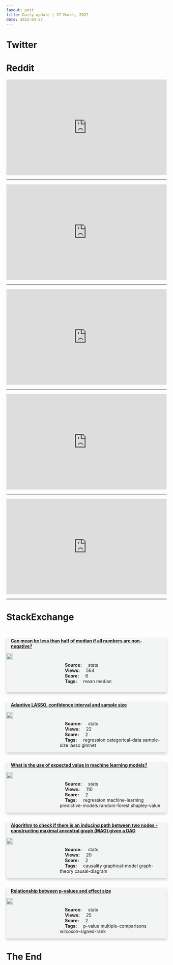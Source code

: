 ```yaml
---
layout: post
title: Daily update | 27 March, 2022
date: 2022-03-27
---
```


<script async src="https://platform.twitter.com/widgets.js" charset="utf-8"></script>


<script src='https://storage.ko-fi.com/cdn/scripts/overlay-widget.js'></script>
<script>
  kofiWidgetOverlay.draw('themldojo', {
    'type': 'floating-chat',
    'floating-chat.donateButton.text': 'Support me',
    'floating-chat.donateButton.background-color': '#f45d22',
    'floating-chat.donateButton.text-color': '#fff'
  });
</script>

# Twitter 

<blockquote class="twitter-tweet"><a href="https://twitter.com/stevenstrogatz/status/1507702374235787265"></a></blockquote>

<blockquote class="twitter-tweet"><a href="https://twitter.com/MIT/status/1507735388126912518"></a></blockquote>

<blockquote class="twitter-tweet"><a href="https://twitter.com/MIT_CSAIL/status/1507754751995260931"></a></blockquote>

<blockquote class="twitter-tweet"><a href="https://twitter.com/y_m_asano/status/1507704168823226371"></a></blockquote>

<blockquote class="twitter-tweet"><a href="https://twitter.com/ticky/status/1507754768558567425"></a></blockquote>

<blockquote class="twitter-tweet"><a href="https://twitter.com/ylecun/status/1507807518373863431"></a></blockquote>

<blockquote class="twitter-tweet"><a href="https://twitter.com/stanfordnlp/status/1507862208465670145"></a></blockquote>

<blockquote class="twitter-tweet"><a href="https://twitter.com/ylecun/status/1507800741519446021"></a></blockquote>

<blockquote class="twitter-tweet"><a href="https://twitter.com/arXiv_Daily/status/1507690866520907777"></a></blockquote>

<blockquote class="twitter-tweet"><a href="https://twitter.com/slashML/status/1507635380497133571"></a></blockquote>

# Reddit 

<iframe id="reddit-embed" src="https://www.redditmedia.com/r/MachineLearning/comments/togtat/rp_pastiche_master_exemplarbased_highresolution?ref_source=embed&amp;ref=share&amp;embed=true" sandbox="allow-scripts allow-same-origin allow-popups" style="border: none;" height="300" width="100%" scrolling="yes"></iframe>
<hr style="width:100%;text-align:left;margin-left:0">
<iframe id="reddit-embed" src="https://www.redditmedia.com/r/MachineLearning/comments/tojfs4/r_texttoimage_generation_model_with_39b?ref_source=embed&amp;ref=share&amp;embed=true" sandbox="allow-scripts allow-same-origin allow-popups" style="border: none;" height="300" width="100%" scrolling="yes"></iframe>
<hr style="width:100%;text-align:left;margin-left:0">
<iframe id="reddit-embed" src="https://www.redditmedia.com/r/datascience/comments/tonfky/completed_3_months_in_microsoft_as_data_scientist?ref_source=embed&amp;ref=share&amp;embed=true" sandbox="allow-scripts allow-same-origin allow-popups" style="border: none;" height="300" width="100%" scrolling="yes"></iframe>
<hr style="width:100%;text-align:left;margin-left:0">
<iframe id="reddit-embed" src="https://www.redditmedia.com/r/datascience/comments/tojx0j/whats_the_most_interesting_and_exciting_data?ref_source=embed&amp;ref=share&amp;embed=true" sandbox="allow-scripts allow-same-origin allow-popups" style="border: none;" height="300" width="100%" scrolling="yes"></iframe>
<hr style="width:100%;text-align:left;margin-left:0">
<iframe id="reddit-embed" src="https://www.redditmedia.com/r/datascience/comments/tofwoq/tidyverse_for_data_wrangling_is_it_the_tops?ref_source=embed&amp;ref=share&amp;embed=true" sandbox="allow-scripts allow-same-origin allow-popups" style="border: none;" height="300" width="100%" scrolling="yes"></iframe>
<hr style="width:100%;text-align:left;margin-left:0">

<style>
.card {
box-shadow: 0 4px 8px 0 rgba(0,0,0,0.2);
transition: 0.3s;
width: 100%;
background-color: #F3F4F4;
}
p{
    margin-left:  3em;
    padding-top: 1em;
}
.part2{
    display: grid;
    grid-template-columns: 1fr 3fr;
}
h4{
    margin: 1em;
}

.card:hover {
box-shadow: 0 8px 16px 0 rgba(0,0,0,0.2);
}
b {
padding: 2px 16px;
}
</style>
  
# StackExchange 


  <br>
  <div class="card">
  <h4><a href='https://stats.stackexchange.com/questions/569181/can-mean-be-less-than-half-of-median-if-all-numbers-are-non-negative'>Can mean be less than half of median if all numbers are non-negative?</a></h4> 
  <div class="part2">
      <img src="https://cdn.sstatic.net/Sites/stats/Img/apple-touch-icon@2.png?v=344f57aa10cc" alt="Img missing!" style="width:40%">
      <p><b>Source:</b> stats<br><b>Views:</b> 564<br><b>Score:</b> 6<br><b>Tags:</b> <span class="badge badge-dark">mean</span> <span class="badge badge-dark">median</span></p> 
  </div>
  </div>
      
  <br>
  <div class="card">
  <h4><a href='https://stats.stackexchange.com/questions/569228/adaptive-lasso-confidence-interval-and-sample-size'>Adaptive LASSO, confidence interval and sample size</a></h4> 
  <div class="part2">
      <img src="https://cdn.sstatic.net/Sites/stats/Img/apple-touch-icon@2.png?v=344f57aa10cc" alt="Img missing!" style="width:40%">
      <p><b>Source:</b> stats<br><b>Views:</b> 22<br><b>Score:</b> 2<br><b>Tags:</b> <span class="badge badge-dark">regression</span> <span class="badge badge-dark">categorical-data</span> <span class="badge badge-dark">sample-size</span> <span class="badge badge-dark">lasso</span> <span class="badge badge-dark">glmnet</span></p> 
  </div>
  </div>
      
  <br>
  <div class="card">
  <h4><a href='https://stats.stackexchange.com/questions/569199/what-is-the-use-of-expected-value-in-machine-learning-models'>What is the use of expected value in machine learning models?</a></h4> 
  <div class="part2">
      <img src="https://cdn.sstatic.net/Sites/stats/Img/apple-touch-icon@2.png?v=344f57aa10cc" alt="Img missing!" style="width:40%">
      <p><b>Source:</b> stats<br><b>Views:</b> 110<br><b>Score:</b> 2<br><b>Tags:</b> <span class="badge badge-dark">regression</span> <span class="badge badge-dark">machine-learning</span> <span class="badge badge-dark">predictive-models</span> <span class="badge badge-dark">random-forest</span> <span class="badge badge-dark">shapley-value</span></p> 
  </div>
  </div>
      
  <br>
  <div class="card">
  <h4><a href='https://stats.stackexchange.com/questions/569176/algorithm-to-check-if-there-is-an-inducing-path-between-two-nodes-constructing'>Algorithm to check if there is an inducing path between two nodes - constructing maximal ancestral graph (MAG) given a DAG</a></h4> 
  <div class="part2">
      <img src="https://cdn.sstatic.net/Sites/stats/Img/apple-touch-icon@2.png?v=344f57aa10cc" alt="Img missing!" style="width:40%">
      <p><b>Source:</b> stats<br><b>Views:</b> 20<br><b>Score:</b> 2<br><b>Tags:</b> <span class="badge badge-dark">causality</span> <span class="badge badge-dark">graphical-model</span> <span class="badge badge-dark">graph-theory</span> <span class="badge badge-dark">causal-diagram</span></p> 
  </div>
  </div>
      
  <br>
  <div class="card">
  <h4><a href='https://stats.stackexchange.com/questions/569231/relationship-between-p-values-and-effect-size'>Relationship between p-values and effect size</a></h4> 
  <div class="part2">
      <img src="https://cdn.sstatic.net/Sites/stats/Img/apple-touch-icon@2.png?v=344f57aa10cc" alt="Img missing!" style="width:40%">
      <p><b>Source:</b> stats<br><b>Views:</b> 25<br><b>Score:</b> 2<br><b>Tags:</b> <span class="badge badge-dark">p-value</span> <span class="badge badge-dark">multiple-comparisons</span> <span class="badge badge-dark">wilcoxon-signed-rank</span></p> 
  </div>
  </div>
      
# The End